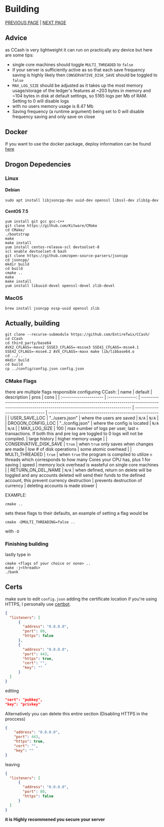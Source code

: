 # Building
[PREVIOUS PAGE](features/implementation.md) | [NEXT PAGE](FAQ.md)

## Advice
as CCash is very lightweight it can run on practically any device but here are some tips:
* single core machines should toggle `MULTI_THREADED` to `false`
* if your server is sufficiently active as so that each save frequency saving is highly likely then `CONSERVATIVE_DISK_SAVE` should be toggled to `false`
* `MAX_LOG_SIZE` should be adjusted as it takes up the most memory usage/storage of the ledger's features at ~203 bytes in memory and ~104 bytes in disk at default settings, so 5165 logs per Mb of RAM. Setting to 0 will disable logs
* with no users memory usage is 8.47 Mb
* Saving frequency (a runtime argument) being set to 0 will disable frequency saving and only save on close

## Docker
If you want to use the docker package, deploy information can be found [here](deploy.md)

## Drogon Depedencies 

### Linux
#### Debian
```
sudo apt install libjsoncpp-dev uuid-dev openssl libssl-dev zlib1g-dev
```
#### CentOS 7.5
```
yum install git gcc gcc-c++
git clone https://github.com/Kitware/CMake
cd CMake/
./bootstrap
make
make install
yum install centos-release-scl devtoolset-8
scl enable devtoolset-8 bash
git clone https://github.com/open-source-parsers/jsoncpp
cd jsoncpp/
mkdir build
cd build
cmake ..
make
make install
yum install libuuid-devel openssl-devel zlib-devel
```
### MacOS
```
brew install jsoncpp ossp-uuid openssl zlib
```

## Actually, building
```
git clone --recurse-submodule https://github.com/EntireTwix/CCash/
cd CCash
cd third_party/base64
AVX2_CFLAGS=-mavx2 SSSE3_CFLAGS=-mssse3 SSE41_CFLAGS=-msse4.1 SSE42_CFLAGS=-msse4.2 AVX_CFLAGS=-mavx make lib/libbase64.o
cd ../..
mkdir build
cd build
cp ../config/config.json config.json
```

### CMake Flags
there are multiple flags responsible configuring CCash:
| name                   |     default      | description                                                                                                                                             | pros                             | cons                                                     |
| :--------------------- | :--------------: | ------------------------------------------------------------------------------------------------------------------------------------------------------- | -------------------------------- | -------------------------------------------------------- |
| USER_SAVE_LOC          | "../users.json"  | where the users are saved                                                                                                                               | `N/A`                            | `N/A`                                                    |
| DROGON_CONFIG_LOC      | "../config.json" | where the config is located                                                                                                                             | `N/A`                            | `N/A`                                                    |
| MAX_LOG_SIZE           |       100        | max number of logs per user, last `n` transactions. If both this and pre log are toggled to 0 logs will not be compiled.                                | large history                    | higher memory usage                                      |
| CONSERVATIVE_DISK_SAVE |      `true`      | when `true` only saves when changes are made                                                                                                            | low # of disk operations         | some atomic overhead                                     |
| MULTI_THREADED         |      `true`      | when `true` the program is compiled to utilize `n` threads which corresponds to how many Cores your CPU has, plus 1 for saving                          | speed                            | memory lock overhead is wasteful on single core machines |
| RETURN_ON_DEL_NAME     |      `N/A`       | when defined, return on delete will be toggled and any accounts deleted will send their funds to the defined account, this prevent currency destruction | prevents destruction of currency | deleting accounts is made slower                         |


EXAMPLE:
```
cmake ..
```
sets these flags to their defaults, an example of setting a flag would be 
```
cmake -DMULTI_THREADING=false ..
```
with `-D`

### Finishing building
lastly type in
```
cmake <flags of your choice or none> ..
make -j<threads>
./bank
```

## Certs
make sure to edit `config.json` adding the certificate location if you're using HTTPS, I personally use [certbot](https://certbot.eff.org/). 
```json
{
  "listeners": [
      {
        "address": "0.0.0.0",
        "port": 80,
        "https": false
      },
      {
        "address": "0.0.0.0",
        "port": 443,
        "https": true,
        "cert": "",
        "key": ""
      }
  ]
}
```
editing
```json
"cert": "pubkey",
"key": "privkey"
```

Alternatively you can delete this entire section (Disabling HTTPS in the proccess)
```json
{
    "address": "0.0.0.0",
    "port": 443,
    "https": true,
    "cert": "",
    "key": ""
}
```
leaving
```json
{
  "listeners": [
      {
        "address": "0.0.0.0",
        "port": 80,
        "https": false
      }
  ]
}
```
**it is Highly recommened you secure your server**
